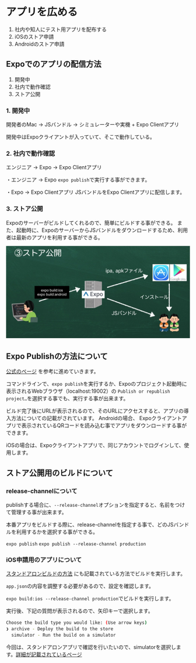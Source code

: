 # アプリを広める

1. 社内や知人にテスト用アプリを配布する
2. iOSのストア申請
3. Androidのストア申請

## Expoでのアプリの配信方法

1. 開発中
2. 社内で動作確認
3. ストア公開

### 1. 開発中

開発者のMac → JSバンドル → シミュレーターや実機 + Expo Clientアプリ

開発中はExpoクライアントが入っていて、そこで動作している。

### 2. 社内で動作確認

エンジニア → Expo → Expo Clientアプリ

・エンジニア → Expo
`expo publish`で実行する事ができます。

・Expo → Expo Clientアプリ
JSバンドルをExpo Clientアプリに配信します。

### 3. ストア公開

Expoのサーバーがビルドしてくれるので、簡単にビルドする事ができる。
また、起動時に、ExpoのサーバーからJSバンドルをダウンロードするため、利用者は最新のアプリを利用する事ができる。

![ストア公開](2020-05-26-18-56-01.png)

## Expo Publishの方法について

[公式のページ](https://docs.expo.io/workflow/publishing/)
を参考に進めていきます。

コマンドラインで、`expo publish`を実行するか、Expoのプロジェクト起動時に表示されるWebブラウザ（localhost:19002）の
`Publish or republish project…`を選択する事でも、実行する事が出来ます。

ビルド完了後にURLが表示されるので、そのURLにアクセスすると、アプリの導入方法についての記載がされています。
Androidの場合、 Expoクライアントアプリで表示されているQRコードを読み込む事でアプリをダウンロードする事ができます。

iOSの場合は、Expoクライアントアプリで、同じアカウントでログインして、使用します。

## ストア公開用のビルドについて

### release-channelについて

publishする場合に、`--release-channel`オプションを指定すると、名前をつけて管理する事が出来ます。

本番アプリをビルドする際に、release-channelを指定する事で、どのJSバンドルを利用するかを選択する事ができる。

`expo publish`
`expo publish --release-channel production`

### iOS申請用のアプリについて

[スタンドアロンビルドの方法](https://docs.expo.io/distribution/building-standalone-apps/)
にも記載されている方法でビルドを実行します。

`app.json`の内容を調整する必要があるので、設定を確認します。

`expo build:ios --release-channel production`でビルドを実行します。

実行後、下記の質問が表示されるので、矢印キーで選択します。

```sh
Choose the build type you would like: (Use arrow keys)
❯ archive - Deploy the build to the store
  simulator - Run the build on a simulator
```

今回は、スタンドアロンアプリで確認を行いたいので、simulatorを選択します。[詳細が記載されているページ](https://docs.expo.io/distribution/building-standalone-apps/#if-you-choose-to-build-for-ios)
